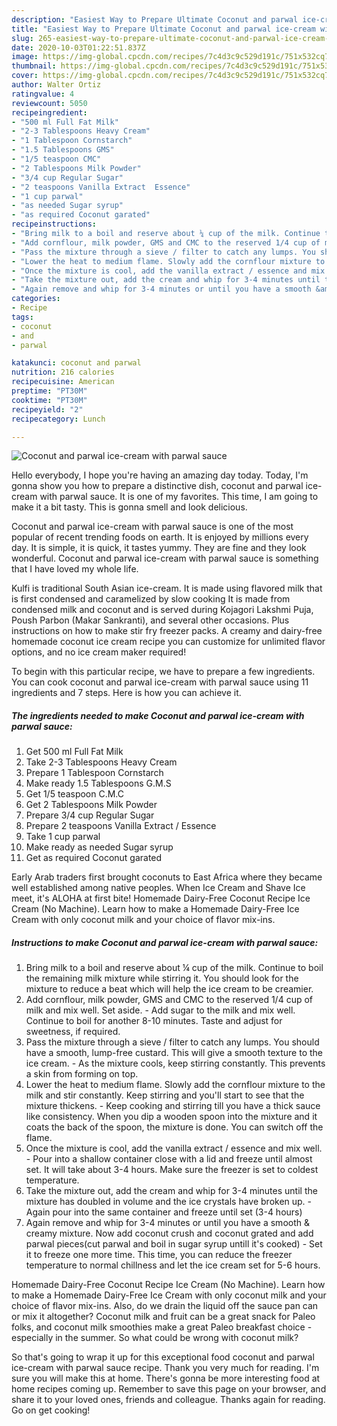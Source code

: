 ```yaml
---
description: "Easiest Way to Prepare Ultimate Coconut and parwal ice-cream with parwal sauce"
title: "Easiest Way to Prepare Ultimate Coconut and parwal ice-cream with parwal sauce"
slug: 265-easiest-way-to-prepare-ultimate-coconut-and-parwal-ice-cream-with-parwal-sauce
date: 2020-10-03T01:22:51.837Z
image: https://img-global.cpcdn.com/recipes/7c4d3c9c529d191c/751x532cq70/coconut-and-parwal-ice-cream-with-parwal-sauce-recipe-main-photo.jpg
thumbnail: https://img-global.cpcdn.com/recipes/7c4d3c9c529d191c/751x532cq70/coconut-and-parwal-ice-cream-with-parwal-sauce-recipe-main-photo.jpg
cover: https://img-global.cpcdn.com/recipes/7c4d3c9c529d191c/751x532cq70/coconut-and-parwal-ice-cream-with-parwal-sauce-recipe-main-photo.jpg
author: Walter Ortiz
ratingvalue: 4
reviewcount: 5050
recipeingredient:
- "500 ml Full Fat Milk"
- "2-3 Tablespoons Heavy Cream"
- "1 Tablespoon Cornstarch"
- "1.5 Tablespoons GMS"
- "1/5 teaspoon CMC"
- "2 Tablespoons Milk Powder"
- "3/4 cup Regular Sugar"
- "2 teaspoons Vanilla Extract  Essence"
- "1 cup parwal"
- "as needed Sugar syrup"
- "as required Coconut garated"
recipeinstructions:
- "Bring milk to a boil and reserve about ¼ cup of the milk. Continue to boil the remaining milk mixture while stirring it. You should look for the mixture to reduce a beat which will help the ice cream to be creamier."
- "Add cornflour, milk powder, GMS and CMC to the reserved 1/4 cup of milk and mix well. Set aside. Add sugar to the milk and mix well. Continue to boil for another 8-10 minutes. Taste and adjust for sweetness, if required."
- "Pass the mixture through a sieve / filter to catch any lumps. You should have a smooth, lump-free custard. This will give a smooth texture to the ice cream. As the mixture cools, keep stirring constantly. This prevents a skin from forming on top."
- "Lower the heat to medium flame. Slowly add the cornflour mixture to the milk and stir constantly. Keep stirring and you&#39;ll start to see that the mixture thickens. Keep cooking and stirring till you have a thick sauce like consistency. When you dip a wooden spoon into the mixture and it coats the back of the spoon, the mixture is done. You can switch off the flame."
- "Once the mixture is cool, add the vanilla extract / essence and mix well. Pour into a shallow container close with a lid and freeze until almost set. It will take about 3-4 hours. Make sure the freezer is set to coldest temperature."
- "Take the mixture out, add the cream and whip for 3-4 minutes until the mixture has doubled in volume and the ice crystals have broken up. Again pour into the same container and freeze until set (3-4 hours)"
- "Again remove and whip for 3-4 minutes or until you have a smooth &amp; creamy mixture. Now add coconut crush and coconut grated and add parwal pieces(cut parwal and boil in sugar syrup untill it&#39;s cooked)  Set it to freeze one more time. This time, you can reduce the freezer temperature to normal chillness and let the ice cream set for 5-6 hours."
categories:
- Recipe
tags:
- coconut
- and
- parwal

katakunci: coconut and parwal 
nutrition: 216 calories
recipecuisine: American
preptime: "PT30M"
cooktime: "PT30M"
recipeyield: "2"
recipecategory: Lunch

---
```



![Coconut and parwal ice-cream with parwal sauce](https://img-global.cpcdn.com/recipes/7c4d3c9c529d191c/751x532cq70/coconut-and-parwal-ice-cream-with-parwal-sauce-recipe-main-photo.jpg)

Hello everybody, I hope you're having an amazing day today. Today, I'm gonna show you how to prepare a distinctive dish, coconut and parwal ice-cream with parwal sauce. It is one of my favorites. This time, I am going to make it a bit tasty. This is gonna smell and look delicious.

Coconut and parwal ice-cream with parwal sauce is one of the most popular of recent trending foods on earth. It is enjoyed by millions every day. It is simple, it is quick, it tastes yummy. They are fine and they look wonderful. Coconut and parwal ice-cream with parwal sauce is something that I have loved my whole life.

Kulfi is traditional South Asian ice-cream. It is made using flavored milk that is first condensed and caramelized by slow cooking It is made from condensed milk and coconut and is served during Kojagori Lakshmi Puja, Poush Parbon (Makar Sankranti), and several other occasions. Plus instructions on how to make stir fry freezer packs. A creamy and dairy-free homemade coconut ice cream recipe you can customize for unlimited flavor options, and no ice cream maker required!


To begin with this particular recipe, we have to prepare a few ingredients. You can cook coconut and parwal ice-cream with parwal sauce using 11 ingredients and 7 steps. Here is how you can achieve it.

<!--inarticleads1-->

##### The ingredients needed to make Coconut and parwal ice-cream with parwal sauce:

1. Get 500 ml Full Fat Milk
1. Take 2-3 Tablespoons Heavy Cream
1. Prepare 1 Tablespoon Cornstarch
1. Make ready 1.5 Tablespoons G.M.S
1. Get 1/5 teaspoon C.M.C
1. Get 2 Tablespoons Milk Powder
1. Prepare 3/4 cup Regular Sugar
1. Prepare 2 teaspoons Vanilla Extract / Essence
1. Take 1 cup parwal
1. Make ready as needed Sugar syrup
1. Get as required Coconut garated


Early Arab traders first brought coconuts to East Africa where they became well established among native peoples. When Ice Cream and Shave Ice meet, it&#39;s ALOHA at first bite! Homemade Dairy-Free Coconut Recipe Ice Cream (No Machine). Learn how to make a Homemade Dairy-Free Ice Cream with only coconut milk and your choice of flavor mix-ins. 

<!--inarticleads2-->

##### Instructions to make Coconut and parwal ice-cream with parwal sauce:

1. Bring milk to a boil and reserve about ¼ cup of the milk. Continue to boil the remaining milk mixture while stirring it. You should look for the mixture to reduce a beat which will help the ice cream to be creamier.
1. Add cornflour, milk powder, GMS and CMC to the reserved 1/4 cup of milk and mix well. Set aside. - Add sugar to the milk and mix well. Continue to boil for another 8-10 minutes. Taste and adjust for sweetness, if required.
1. Pass the mixture through a sieve / filter to catch any lumps. You should have a smooth, lump-free custard. This will give a smooth texture to the ice cream. - As the mixture cools, keep stirring constantly. This prevents a skin from forming on top.
1. Lower the heat to medium flame. Slowly add the cornflour mixture to the milk and stir constantly. Keep stirring and you&#39;ll start to see that the mixture thickens. - Keep cooking and stirring till you have a thick sauce like consistency. When you dip a wooden spoon into the mixture and it coats the back of the spoon, the mixture is done. You can switch off the flame.
1. Once the mixture is cool, add the vanilla extract / essence and mix well. - Pour into a shallow container close with a lid and freeze until almost set. It will take about 3-4 hours. Make sure the freezer is set to coldest temperature.
1. Take the mixture out, add the cream and whip for 3-4 minutes until the mixture has doubled in volume and the ice crystals have broken up. - Again pour into the same container and freeze until set (3-4 hours)
1. Again remove and whip for 3-4 minutes or until you have a smooth &amp; creamy mixture. Now add coconut crush and coconut grated and add parwal pieces(cut parwal and boil in sugar syrup untill it&#39;s cooked)  - Set it to freeze one more time. This time, you can reduce the freezer temperature to normal chillness and let the ice cream set for 5-6 hours.


Homemade Dairy-Free Coconut Recipe Ice Cream (No Machine). Learn how to make a Homemade Dairy-Free Ice Cream with only coconut milk and your choice of flavor mix-ins. Also, do we drain the liquid off the sauce pan can or mix it altogether? Coconut milk and fruit can be a great snack for Paleo folks, and coconut milk smoothies make a great Paleo breakfast choice - especially in the summer. So what could be wrong with coconut milk? 

So that's going to wrap it up for this exceptional food coconut and parwal ice-cream with parwal sauce recipe. Thank you very much for reading. I'm sure you will make this at home. There's gonna be more interesting food at home recipes coming up. Remember to save this page on your browser, and share it to your loved ones, friends and colleague. Thanks again for reading. Go on get cooking!

